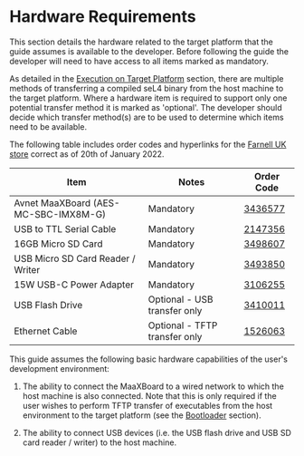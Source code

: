 # Hardware Requirements

This section details the hardware related to the target platform that the guide assumes is available to the developer. Before following the guide the developer will need to have access to all items marked as mandatory.

As detailed in the [Execution on Target Platform](execution_on_target_platform.md) section, there are multiple methods of transferring a compiled seL4 binary from the host machine to the target platform. Where a hardware item is required to support only one potential transfer method it is marked as 'optional'. The developer should decide which transfer method(s) are to be used to determine which items need to be available.

The following table includes order codes and hyperlinks for the [Farnell UK store](https://uk.farnell.com) correct as of 20th of January 2022.

| Item                                 | Notes                         | Order Code                                                                                                          |
| ------------------------------------ | ----------------------------- | ------------------------------------------------------------------------------------------------------------------- |
| Avnet MaaXBoard (AES-MC-SBC-IMX8M-G) | Mandatory                     | [3436577](https://uk.farnell.com/avnet/aes-mc-sbc-imx8m-g/sbc-quad-arm-cortex-a53-cortex/dp/3436577?ost=3436577)    |
| USB to TTL Serial Cable              | Mandatory                     | [2147356](https://uk.farnell.com/ftdi/ttl-232r-rpi/cable-debug-ttl-232-usb-rpi/dp/2147356)               |
| 16GB Micro SD Card                   | Mandatory                     | [3498607](https://uk.farnell.com/integral/inmsdh16g10-90u1/16gb-ultimapro-microsd-c10-90/dp/3498607?ost=3498607)    |
| USB Micro SD Card Reader / Writer    | Mandatory                     | [3493850](https://uk.farnell.com/tripp-lite/u452-000-sd-a/usb-c-memory-card-reader-sd-micro/dp/3493850?ost=3493850) |
| 15W USB-C Power Adapter              | Mandatory                     | [3106255](https://uk.farnell.com/stontronics/t7725dv/adapter-ac-dc-1-o-p-5-1v-3a/dp/3106255?ost=3106255)            |
| USB Flash Drive                      | Optional - USB transfer only  | [3410011](https://uk.farnell.com/hama/90891/usb-memory-stick-rotate-8gb/dp/3410011?st=3410011)                      |
| Ethernet Cable                       | Optional - TFTP transfer only | [1526063](https://uk.farnell.com/videk/2961-2/patch-lead-cat5e-utp-beige-2m/dp/1526063?ost=1526063)                 |

This guide assumes the following basic hardware capabilities of the user's development environment:

1. The ability to connect the MaaXBoard to a wired network to which the host machine is also connected. Note that this is only required if the user wishes to perform TFTP transfer of executables from the host environment to the target platform (see the [Bootloader](bootloader.md) section).

2. The ability to connect USB devices (i.e. the USB flash drive and USB SD card reader / writer) to the host machine.
